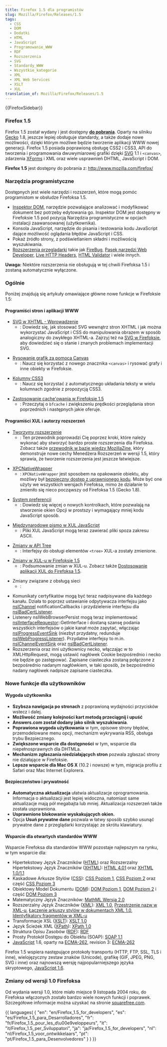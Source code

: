 ```yaml
---
title: Firefox 1.5 dla programistów
slug: Mozilla/Firefox/Releases/1.5
tags:
  - CSS
  - DOM
  - Dodatki
  - HTML
  - JavaScript
  - Programowanie_WWW
  - RDF
  - Rozszerzenia
  - SVG
  - Standardy_WWW
  - Wszystkie_kategorie
  - XML
  - XML Web Services
  - XSLT
  - XUL
translation_of: Mozilla/Firefox/Releases/1.5
---
```

{{FirefoxSidebar}}



### Firefox 1.5

Firefox 1.5 został wydany i jest dostępny **[do pobrania](http://www.mozilla.com/firefox/)**. Oparty na silniku [Gecko](pl/Gecko) 1.8, jeszcze lepiej obsługuje standardy, a także dodaje nowe możliwości, dzięki którym możliwe będzie tworzenie aplikacji WWW nowej generacji. Firefox 1.5 posiada poprawioną obsługę CSS2 i CSS3, API do tworzenia i programowania dwuwymiarowej grafiki dzięki [SVG](pl/SVG) 1.1 i `<canvas>`, zdarzenia [XForms](pl/XForms) i XML oraz wiele usprawnień DHTML, JavaScript i DOM.

**Firefox 1.5** jest dostępny do pobrania z: <http://www.mozilla.com/firefox/>

### Narzędzia programistyczne

Dostępnych jest wiele narzędzi i rozszerzeń, które mogą pomóc programistom w obsłudze Firefoksa 1.5.

- [Inspektor DOM](pl/Inspektor_DOM), narzędzie pozwalające analizować i modyfikować dokument bez potrzeby edytowania go. Inspektor DOM jest dostępny w Firefoksie 1.5 pod pozycją Narzędzia programistyczne w opcjach instalacji zaawansowanej (użytkownika).
- Konsola JavaScript, narzędzie do pisania i testowania kodu JavaScript dające możliwość oglądania błędów JavaScript i CSS.
- Pokaż źródło strony, z podświetlaniem składni i możliwością wyszukiwania.
- [Rozszerzenia przeglądarki](https://addons.mozilla.org/extensions/showlist.php?application=firefox&category=Developer%20Tools) takie jak [FireBug](http://www.joehewitt.com/software/firebug/), [Pasek narzędzi Web Developer](<pl/Web_Developer_-_rozszerzenie_Firefoksa_(link)>), [Live HTTP Headers](<pl/Live_HTTP_Headers_(link)>), [HTML Validator](<pl/Walidator_HTML_(link)>) i wiele innych.

**Uwaga:** Niektóre rozszerzenia nie obsługują w tej chwili Firefoksa 1.5 i zostaną automatycznie wyłączone.

### Ogólnie

Poniżej znajdują się artykuły omawiające główne nowe funkcje w Firefoksie 1.5:

#### Programiści stron i aplikacji WWW

- [SVG w XHTML - Wprowadzenie](pl/SVG_w_XHTML_-_Wprowadzenie)
  - : Dowiedz się, jak stosować SVG wewnątrz stron XHTML i jak można wykorzystać JavaScript i CSS do manipulowania obrazem w sposób analogiczny do zwykłego XHTML-a. Zajrzyj też na [SVG w Firefoksie](pl/SVG_w_Firefoksie), aby dowiedzieć się o stanie i znanych problemach implementacji SVG.

<!---->

- [Rysowanie grafik za pomocą Canvas](pl/Rysowanie_grafik_za_pomoc%c4%85_Canvas)
  - : Naucz się korzystać z nowego znacznika `<canvas>` i rysować grafy i inne obiekty w Firefoksie.

<!---->

- [Kolumny CSS3](pl/Kolumny_CSS3)
  - : Naucz się korzystać z automatycznego układania teksty w wielu kolumnach zgodnie z propozycją CSS3.

<!---->

- [Zastosowanie cache'owania w Firefoksie 1.5](pl/Zastosowanie_cache'owania_w_Firefoksie_1.5)
  - : Przeczytaj o `bfcache` i zwiększeniu prędkości przeglądania stron poprzednich i następnych jakie oferuje.

#### Programiści XUL i autorzy rozszerzeń

- [Tworzymy rozszerzenie](pl/Tworzymy_rozszerzenie)
  - : Ten przewodnik poprowadzi Cię poprzez kroki, które należy wykonać aby stworzyć bardzo proste rozszerzenia dla Firefoksa. Zobacz także [przewodnik w bazie wiedzy MozillaZine](http://kb.mozillazine.org/Getting_started_with_extension_development), który demonstruje nowe cechy Menedżera Rozszerzeń w wersji 1.5, który sprawia, że tworzenie rozszerzenia jest jeszcze łatwiejsze.

<!---->

- [XPCNativeWrapper](pl/XPCNativeWrapper)
  - : `XPCNativeWrapper` jest sposobem na opakowanie obiektu, aby możliwy był [bezpieczny dostęp z uprawnionego kodu](pl/Bezpieczny_dost%c4%99p_do_sk%c5%82adnik%c3%b3w_DOM_z_poziomu_chrome). Może być one użyty we wszystkich wersjach Firefoksa, mimo że działanie to zmieniło się nieco począwszy od Firefoksa 1.5 (Gecko 1.8).

<!---->

- [System preferencji](pl/System_preferencji)
  - : Dowiedz się więcej o nowych kontrolkach, które pozwalają na stworzenie okien Opcji w prostszy i wymagający mniej kodu JavaScript sposób.

<!---->

- [Międzynarodowe pismo w XUL JavaScript](pl/Mi%c4%99dzynarodowe_pismo_w_XUL_JavaScript)
  - : Pliki XUL JavaScript mogą teraz zawierać pliki spoza zakresu ASCII.

<!---->

- [Zmiany w API Tree](pl/Tree_Widget_Changes)
  - : Interfejsy do obsługi elementów `<tree>` XUL-a zostały zmienione.

<!---->

- [Zmiany w XUL-u w Firefoksie 1.5](pl/Zmiany_w_XUL-u_w_Firefoksie_1.5)
  - : Podsumowanie zmian w XUL-u. Zobacz także [Dostosowanie aplikacji XUL do Firefoksa 1.5](pl/Dostosowanie_aplikacji_XUL_do_Firefoksa_1.5).

<!---->

- Zmiany związane z obsługą sieci
  - :

<!---->

- Komunikaty certyfikatów mogą być teraz nadpisywane dla każdego kanału. Działa to poprzez ustawianie odpytywacza interfejsu jako [nsIChannel](pl/NsIChannel) notificationCallbacks i przydzielenie interfejsu dla [nsIBadCertListener](pl/NsIBadCertListener).
- Listenery nsIWebBrowserPersist mogą teraz implementować [nsIInterfaceRequestor](pl/NsIInterfaceRequestor)::GetInterface i dostaną szansę podania wszystkich interfejsów o jakie kanał może zapytać, włączając [nsIProgressEventSink](pl/NsIProgressEventSink) (niezbyt przydatny, redunduje [nsIWebProgressListener](pl/NsIWebProgressListener)). Przydatne interfejsy to m.in. [nsIChannelEventSink](pl/NsIChannelEventSink) oraz [nsIBadCertListener](pl/NsIBadCertListener).
- Rozszerzenia oraz inni użytkownicy necko, włączając w to XMLHttpRequest, mogą ustawić nagłówek Cookie bezpośrednio i necko nie będzie go zastępować. Zapisane ciasteczka zostaną połączone z bezpośrednio nadanym nagłówkiem, w taki sposób, że bezpośrednio nadany nagłówek nadpisze zapisane ciasteczka.

### Nowe funkcje dla użytkowników

#### Wygoda użytkownika

- **Szybsza nawigacja po stronach** z poprawioną wydajności przycisków wstecz i dalej.
- **Możliwość zmiany kolejności kart metodą przeciągnij i upuść**
- **Answers.com został dodany jako silnik wyszukiwania**.
- **Poprawiona wygoda użytkowania** w tym, opisowe strony błędów, przemodelowane menu opcji, mechanizm wykrywania RSS, obsługa trybu Bezpiecznego.
- **Zwiększone wsparcie dla dostępności** w tym, wsparcie dla niepełnosprawnych dla DHTMLa.
- **Mechanizm zgłaszania niedziałających stron** pozwala zgłaszać strony nie działające w Firefoksie.
- **Lepsze wsparcie dla Mac OS X** (10.2 i nowsze) w tym, migracja profilu z Safari oraz Mac Internet Explorera.

#### Bezpieczeństwo i prywatność

- **Automatyczna aktualizacja** ułatwia aktualizacje oprogramowania. Informacja o aktualizacji jest lepiej widoczna, natomiast same aktualizacje mają pół megabajta lub mniej. Aktualizacja rozszerzeń także została usprawniona.
- **Usprawnione blokowanie wyskakujących okien.**
- Opcja **Usuń prywatne dane** pozwala w łatwy sposób szybko usunąć prywatne dane z przeglądarki korzystając ze skrótu klawiatury.

#### Wsparcie dla otwartych standardów WWW

Wsparcie Firefoksa dla standardów WWW pozostaje najlepszym na rynku, w tym wsparcie dla:

- Hipertekstowy Język Znaczników ([HTML](pl/HTML)) oraz Rozszerzalny Hipertekstowy Język Znaczników ([XHTML](pl/XHTML)): [HTML 4.01](http://www.w3.org/TR/html401/) oraz [XHTML 1.0/1.1](http://www.w3.org/TR/xhtml1/)
- Kaskadowe Arkusze Stylów ([CSS](pl/CSS)): [CSS Poziom 1](http://www.w3.org/TR/REC-CSS1), [CSS Poziom 2](http://www.w3.org/TR/REC-CSS2) oraz część [CSS Poziom 3](http://www.w3.org/Style/CSS/current-work.html)
- Obiektowy Model Dokumentu ([DOM](pl/DOM)): [DOM Poziom 1](http://www.w3.org/TR/2000/WD-DOM-Level-1-20000929/), [DOM Poziom 2](http://www.w3.org/DOM/DOMTR#dom2) i część [DOM Poziom 3](http://www.w3.org/DOM/DOMTR#dom3)
- Matematyczny Język Znaczników: [MathML Wersja 2.0](http://www.w3.org/Math/)
- Rozszerzalny Język Znaczników ([XML](pl/XML)): [XML 1.0](http://www.w3.org/TR/REC-xml), [Przestrzenie nazw w XML-u](http://www.w3.org/TR/REC-xml-names/), [Łączenie arkuszy stylów w dokumentach XML 1.0](http://www.w3.org/TR/xml-stylesheet/), [Identyfikatory fragmentów w XML-u](http://lists.w3.org/Archives/Public/www-xml-linking-comments/2001AprJun/att-0074/01-NOTE-FIXptr-20010425.htm)
- Transformacje XSL ([XSLT](pl/XSLT)): [XSLT 1.0](http://www.w3.org/TR/xslt)
- Język Ścieżek XML ([XPath](pl/XPath)): [XPath 1.0](http://www.w3.org/TR/xpath)
- Struktura Opisu Zasobów ([RDF](pl/RDF)): [RDF](http://www.w3.org/RDF/)
- Prosty Protokół Dostępu do Obiektu (SOAP): [SOAP 1.1](http://www.w3.org/TR/SOAP/)
- [JavaScript](pl/JavaScript) 1.6, oparty na [ECMA-262](pl/ECMA-262), revision 3: [ECMA-262](http://www.ecma-international.org/publications/standards/Ecma-262.htm)

Firefox 1.5 wspiera następujące protokoły transportu (HTTP, FTP, SSL, TLS i inne), wielojęzyczny zestaw znaków (Unicode), grafikę (GIF, JPEG, PNG, SVG i inne) oraz najnowszą wersję najpopularniejszego języka skryptowego, [JavaScript 1.6](pl/Nowo%c5%9bci_w_JavaScript_1.6).

### Zmiany od wersji 1.0 Firefoksa

Od wydania wersji 1.0, które miało miejsce 9 listopada 2004 roku, do Firefoksa włączonych zostało bardzo wiele nowych funkcji i poprawek. Szczegółowe informacje można uzyskać na stronie [squarefree.com](http://www.squarefree.com/burningedge/releases/1.5-comprehensive.html).

{{ languages( { "en": "en/Firefox\_1.5\_for_developers", "es": "es/Firefox\_1.5\_para_Desarrolladores", "fr": "fr/Firefox\_1.5\_pour_les_d\u00e9veloppeurs", "it": "it/Firefox\_1.5\_per_Sviluppatori", "ja": "ja/Firefox\_1.5\_for_developers", "nl": "nl/Firefox\_1.5\_voor_ontwikkelaars", "pt": "pt/Firefox\_1.5\_para_Desenvolvedores" } ) }}

